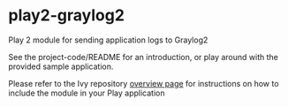 play2-graylog2
==============

Play 2 module for sending application logs to Graylog2

See the project-code/README for an introduction, or play around with the provided sample application.

Please refer to the Ivy repository [overview page](http://graylog2.github.io/play2-graylog2/index.html)
for instructions on how to include the module in your Play application
